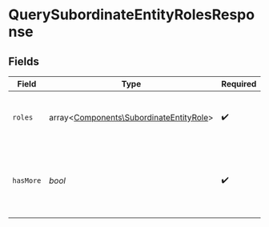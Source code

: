 # QuerySubordinateEntityRolesResponse


## Fields

| Field                                                                                       | Type                                                                                        | Required                                                                                    | Description                                                                                 |
| ------------------------------------------------------------------------------------------- | ------------------------------------------------------------------------------------------- | ------------------------------------------------------------------------------------------- | ------------------------------------------------------------------------------------------- |
| `roles`                                                                                     | array<[Components\SubordinateEntityRole](../../Models/Components/SubordinateEntityRole.md)> | :heavy_check_mark:                                                                          | Lista odczytanych podmiotów podrzędnych i ich ról.                                          |
| `hasMore`                                                                                   | *bool*                                                                                      | :heavy_check_mark:                                                                          | Flaga informująca o dostępności kolejnej strony wyników.                                    |